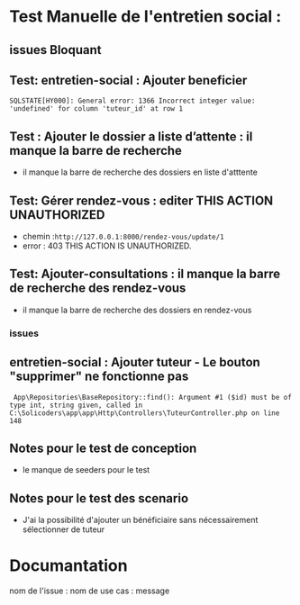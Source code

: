 # Test Manuelle de l'entretien social : 

 ## issues Bloquant

 ## Test: entretien-social : Ajouter beneficier  
```
SQLSTATE[HY000]: General error: 1366 Incorrect integer value: 'undefined' for column 'tuteur_id' at row 1

```
## Test : Ajouter le dossier a liste d’attente : il manque la barre de recherche 
- il manque la barre de recherche des dossiers en liste d'atttente

## Test: Gérer rendez-vous : editer THIS ACTION UNAUTHORIZED
- chemin :`http://127.0.0.1:8000/rendez-vous/update/1`
- error :  403 THIS ACTION IS UNAUTHORIZED.
## Test: Ajouter-consultations : il manque la barre de recherche des rendez-vous
- il manque la barre de recherche des dossiers en rendez-vous

 


### issues
## entretien-social : Ajouter tuteur - Le bouton "supprimer" ne fonctionne pas 
```
 App\Repositories\BaseRepository::find(): Argument #1 ($id) must be of type int, string given, called in C:\Solicoders\app\app\Http\Controllers\TuteurController.php on line 148
```
## Notes pour le test de conception
- le manque de seeders pour le test
## Notes pour le test des scenario
-   J'ai la possibilité d'ajouter un bénéficiaire sans nécessairement sélectionner de tuteur





# Documantation 
nom de l'issue : nom de use cas : message
